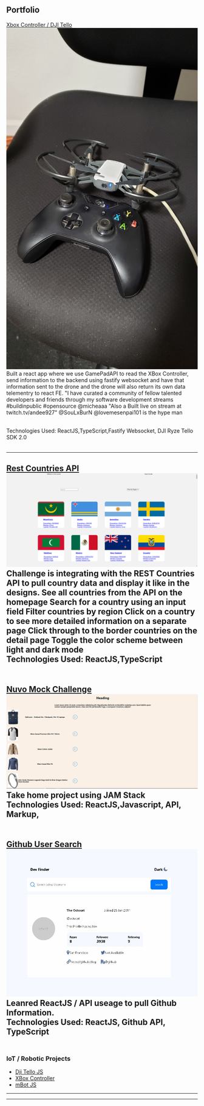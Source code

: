 ## Portfolio

[Xbox Controller / DJI Tello](https://github.com/aliuwd927/xboxcontroller)
<img src="images/20220821_014507.jpg?raw=true"/>
Built a react app where we use GamePadAPI to read the XBox Controller, send information to the backend using fastify websocket and have that information sent to the drone and the drone will also return its own data telementry to react FE.
 "I have curated a community of fellow talented developers and friends through my software development streams #buildinpublic #opensource @micheaaa
 "Also a Built live on stream at twitch.tv/andee927" @SouLxBurN
 @lovemesenpai101 is the hype man 

<br>
Technologies Used: ReactJS,TypeScript,Fastify Websocket, DJI Ryze Tello SDK 2.0
<br><br>


---

[Rest Countries API](https://rest-countries-api-two-kappa.vercel.app/)
<img src="images/Rest Countries API.PNG?raw=true"/>
Challenge is integrating with the REST Countries API to pull country data and display it like in the designs.
See all countries from the API on the homepage
Search for a country using an input field
Filter countries by region
Click on a country to see more detailed information on a separate page
Click through to the border countries on the detail page
Toggle the color scheme between light and dark mode
<br>
Technologies Used: ReactJS,TypeScript
<br><br>
---
[Nuvo Mock Challenge](https://nuvo-mock-challenge.vercel.app/)
<img src="images/NuvoMockChallenge.PNG?raw=true"/>
Take home project using JAM Stack
<br>
Technologies Used: ReactJS,Javascript, API, Markup,
<br><br>
---
[Github User Search](https://fem-github-user-search-app-three.vercel.app/)
<img src="images/github-user-search.JPG?raw=true"/>
Leanred ReactJS / API useage to pull Github Information.
<br>
Technologies Used: ReactJS, Github API, TypeScript
<br><br>
---

### IoT / Robotic Projects

- [Dji Tello JS](https://github.com/aliuwd927/Tello_JS)
- [XBox Controller](https://github.com/aliuwd927/xboxcontroller)
- [mBot JS](https://github.com/aliuwd927/mBotJS)

---




---
<!-- Remove above link if you don't want to attibute -->
